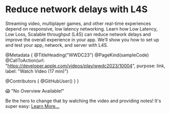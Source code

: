 # Reduce network delays with L4S

Streaming video, multiplayer games, and other real-time experiences depend on responsive, low latency networking. Learn how Low Latency, Low Loss, Scalable throughput (L4S) can reduce network delays and improve the overall experience in your app. We’ll show you how to set up and test your app, network, and server with L4S.

@Metadata {
   @TitleHeading("WWDC23")
   @PageKind(sampleCode)
   @CallToAction(url: "https://developer.apple.com/videos/play/wwdc2023/10004", purpose: link, label: "Watch Video (17 min)")

   @Contributors {
      @GitHubUser(<replace this with your GitHub handle>)
   }
}

😱 "No Overview Available!"

Be the hero to change that by watching the video and providing notes! It's super easy:
 [Learn More…](https://wwdcnotes.com/documentation/wwdcnotes/contributing)
